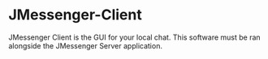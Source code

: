 # JMessenger-Client
JMessenger Client is the GUI for your local chat. This software must be ran alongside the JMessenger Server application.
